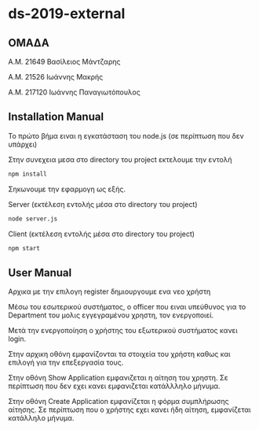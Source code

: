 # ds-2019-external

## ΟΜΑΔΑ

Α.Μ. 21649 Βασίλειος Μάντζαρης
​

​Α.Μ. 21526 Ιωάννης ​​Μακρής


Α.Μ. 217120 Ιωάννης Παναγιωτόπουλος


## Installation Manual

Το πρώτο βήμα ειναι η εγκατάσταση του node.js (σε περίπτωση που δεν υπάρχει)

Στην συνεχεια μεσα στο directory του project εκτελουμε την εντολή

```bash
npm install
```

Σηκωνουμε την εφαρμογη ως εξής.

Server (εκτέλεση εντολής μέσα στο directory του project)
```bash
node server.js
```

Client (εκτέλεση εντολής μέσα στο directory του project)
```bash
npm start
```

## User Manual

Αρχικα με την επιλογη register δημιουργουμε ενα νεο χρήστη

Μέσω του εσωτερικού συστήματος, ο officer που ειναι υπεύθυνος για το Department του μολις εγγεγραμένου χρηστη, τον ενεργοποιεί.

Μετά την ενεργοποίηση ο χρήστης του εξωτερικού συστήματος κανει login.

Στην αρχικη οθόνη εμφανίζονται τα στοιχεία του χρήστη καθως και επιλογή για την επεξεργασία τους.

Στην οθόνη Show Application εμφανιζεται η αίτηση του χρηστη. Σε περίπτωση που δεν εχει κανει εμφανιζεται κατάλλληλο μήνυμα.

Στην οθόνη Create Application εμφανίζεται η φόρμα συμπλήρωσης αίτησης. Σε περίπτωση που ο χρήστης εχει κανει ήδη αίτηση, εμφανίζεται κατάλληλο μήνυμα.